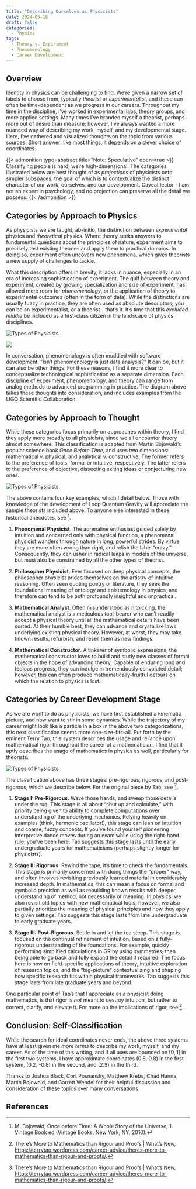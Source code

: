 ```yaml
---
title: "Describing Ourselves as Physicists"
date: 2024-05-18
draft: false
categories:
  - Physics
tags:
  - Theory v. Experiment
  - Phenomenology
  - Career Development
---
```


## Overview

Identity in physics can be challenging to find. We’re given a narrow set of labels to choose from, typically *theorist*
or *experimentalist*, and these can often be time-dependent as we progress in our careers. Throughout my time in the
discipline, I’ve worked in experimental labs, theory groups, and more applied settings. Many times I’ve branded myself a
theorist, perhaps more out of desire than measure; however, I’ve always wanted a more nuanced way of describing my work,
myself, and my developmental stage. Here, I’ve gathered and visualized thoughts on the topic from various sources. Short
answer: like most things, it depends on a clever choice of coordinates.

{{< admonition type=abstract title="Note: Speculative" open=true >}}
Classifying people is hard; we’re high-dimensional. The categories illustrated below are best thought of as
_projections_ of physicists onto simpler subspaces, the goal of which is to contextualize the distinct character of our
work, ourselves, and our development. Caveat lector - I am not an expert in psychology, and no projection can preserve
all the detail we possess.
{{< /admonition >}}

## Categories by Approach to Physics

As physicists we are taught, ab-initio, the distinction between *experimental* physics and *theoretical* physics. Where
theory seeks answers to fundamental questions about the principles of nature, experiment aims to precisely test existing
theories and apply them to practical domains. In doing so, experiment often uncovers new phenomena, which gives
theorists a new supply of challenges to tackle.

What this description offers in brevity, it lacks in nuance, especially in an era of increasing sophistication of
experiment. The gulf between theory and experiment, created by growing specialization and size of experiment, has
allowed more room for *phenomenology*, or the application of theory to experimental outcomes (often in the form of
data). While the distinctions are usually fuzzy in practice, they are often used as absolute descriptors; you can be an
experimentalist, or a theorist - that’s it. It’s time that this *excluded middle* be included as a first-class citizen
in the landscape of physics disciplines.

![Types of Physicists](/images/types_of_physicists.png)

<img style="max-width: 100%; height: auto;" src="/images/types_of_physicists">

In conversation, phenomenology is often muddied with software development. “Isn’t phenomenology is just data analysis?”
It can be, but it can also be other things. For these reasons, I find it more clear to conceptualize technological
sophistication as a separate dimension. Each discipline of experiment, phenomenology, and theory can range from analog
methods to advanced programming in practice. The diagram above takes these thoughts into consideration, and includes
examples from the LIGO Scientific Collaboration.

## Categories by Approach to Thought

While these categories focus primarily on approaches within theory, I find they apply more broadly to all physicists,
since we all encounter theory almost somewhere. This classification is adapted from Martin Bojowald’s popular science
book *Once Before Time*, and uses two dimensions: mathematical v. physical, and analytical v. constructive. The former
refers to the preference of tools, formal or intuitive, respectively. The latter refers to the preference of objective,
dissecting exiting ideas or conjecturing new ones.

![Types of Physicists](/images/types_of_theorists.png)

The above contains four key examples, which I detail below. Those with knowledge of the development of Loop Quantum
Gravity will appreciate the sample theorists included above. To anyone else interested in these historical anecdotes,
see [^1].

1. **Phenomenal Physicist**. The adrenaline enthusiast guided solely by intuition and concerned only with physical
   function, a phenomenal physicist wanders through nature in long, powerful strides. By virtue, they are more often
   wrong than right, and relish the label “crazy.” Consequently, they can usher in radical leaps in models of the
   universe, but must also be constrained by all the other types of theorist.

2. **Philosopher Physicist**. Ever focused on deep physical concepts, the philosopher physicist prides themselves on the
   artistry of intuitive reasoning. Often seen quoting poetry or literature, they seek the foundational meaning of
   ontology and epistemology in physics, and therefore can tend to be both profoundly insightful and impractical.

3. **Mathematical Analyst**. Often misunderstood as nitpicking, the mathematical analyst is a meticulous tool-bearer who
   can’t readily accept a physical theory until all the mathematical details have been sorted. At their humble best,
   they can advance and crystallize laws underlying existing physical theory. However, at worst, they may take known
   results, refurbish, and resell them as new findings.

4. **Mathematical Constructor**. A tinkerer of symbolic expressions, the mathematical constructor loves to build and
   study new classes of formal objects in the hope of advancing theory. Capable of enduring long and tedious progress,
   they can indulge in tremendously convoluted detail; however, this can often produce mathematically-fruitful detours
   on which the relation to physics is lost.

## Categories by Career Development Stage

As we are wont to do as physicists, we have first established a kinematic picture, and now want to stir in some
dynamics. While the trajectory of my career might look like a particle in a box in the above two categorizations, this
next classification seems more one-size-fits-all. Put forth by the eminent Terry Tao, this system describes the usage
and reliance upon mathematical rigor throughout the career of a mathematician. I find that it aptly describes the usage
of mathematics in physics as well, particularly for theorists.

![Types of Physicists](/images/stages_of_rigor.png)

The classification above has three stages: pre-rigorous, rigorous, and post-rigorous, which we describe below. For the
original piece by Tao, see [^2].

1. **Stage I: Pre-Rigorous**. Wave those hands, and sweep those details under the rug. This stage is all about “shut up
   and calculate,” with priority being given to ability to complete computations over understanding of the underlying
   mechanics. Relying heavily on examples (think, harmonic oscillator!), this stage can lean on intuition and coarse,
   fuzzy concepts. If you’ve found yourself pioneering interpretive dance moves during an exam while using the
   right-hand rule, you’ve been here. Tao suggests this stage lasts until the early undergraduate years for
   mathematicians (perhaps slightly longer for physicists).

2. **Stage II: Rigorous**. Rewind the tape, it’s time to check the fundamentals. This stage is primarily concerned with
   doing things the “proper” way, and often involves revisiting previously learned material in considerably increased
   depth. In mathematics, this can mean a focus on formal and symbolic precision as well as rebuilding known results
   with deeper understanding of method, not necessarily of meaning. In physics, we also revisit old topics with new
   mathematical tools; however, we also partially prioritize the meaning of physical principles and how they apply to
   given settings. Tao suggests this stage lasts from late undergraduate to early graduate years.

3. **Stage III: Post-Rigorous**. Settle in and let the tea steep. This stage is focused on the continual refinement of
   intuition, based on a fully-rigorous understanding of the foundations. For example, quickly performing simplified
   calculations in GR by using symmetries, then being able to go back and fully expand the detail if required. The focus
   here is now on field-specific applications of theory, intuitive exploration of research topics, and the “big-picture”
   contextualizing and shaping how specific research fits within physical frameworks. Tao suggests this stage lasts from
   late graduate years and beyond.

One particular point of Tao’s that I appreciate as a physicist doing mathematics, is that rigor is *not* meant to
destroy intuition, but rather to correct, clarify, and elevate it. For more on the implications of rigor, see [^2].

## Conclusion: Self-Classification

While the search for ideal coordinates never ends, the above three systems have at least given me *more terms* to
describe my work, myself, and my career. As of the time of this writing, and if all axes are bounded on $[0, 1]$ in the
first two systems, I have approximate coordinates (0.8, 0.8) in the first system, (0.2, -0.8) in the second, and (2.9)
in the third.

Thanks to Joshua Black, Cort Posnansky, Matthew Krebs, Chad Hanna, Martin Bojowald, and Garrett Wendel for their helpful
discussion and consideration of these topics over many conversations.

## References

[^1]: M. Bojowald, Once before Time: A Whole Story of the Universe, 1. Vintage Book ed (Vintage Books, New York, NY,
2010).
[^2]: There’s More to Mathematics than Rigour and Proofs | What’s
New, https://terrytao.wordpress.com/career-advice/theres-more-to-mathematics-than-rigour-and-proofs/.

